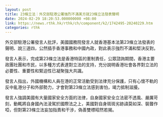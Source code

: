 ```yaml
---
layout: post
title: 23條立法｜外交部駐港公署強烈不滿美方就23條立法發表聲明
date: 2024-02-29 18:20:53.000000000 +08:00
link: https://news.rthk.hk/rthk/ch/component/k2/1742495-20240229.htm
categories: rthk
---
```


外交部駐港公署發言人批評，美國國務院發言人就香港基本法第23條立法發表的聲明、說三道四，公然插手香港事務和中國內政，對此表示強烈不滿和堅決反對。

發言人表示，完成第23條立法是香港特區的憲制責任，公眾諮詢期間，香港主要政團社團和市民，以多種方式表達對立法的支持，充分說明香港社會各界對立法的必要性、重要性和緊迫性已凝聚強大共識。

發言人指出，外國機構和人員在港的正常活動受到法律充分保護，只有心懷不軌的反中亂港分子和外部勢力，才會對第23條立法感到害怕，竭力抵制滋擾。

發言人強調美國有大量國家安全方面的法律，自身國家安全立法密不透風、嚴厲苛刻，動輒將自身國內法淩駕於國際法之上，美國對自身斑斑劣跡諱莫如深、裝聾作啞，但對第23條立法妄加指責和干涉，偽善雙標昭然若揭。
